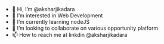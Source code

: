 - 👋 Hi, I’m @aksharjikadara
- 👀 I’m interested in Web Development
- 🌱 I’m currently learning nodeJS
- 💞️ I’m looking to collaborate on various opportunity platform
- 📫 How to reach me at linkdin @aksharjikadara

<!---
aksharjikadara/aksharjikadara is a ✨ special ✨ repository because its `README.md` (this file) appears on your GitHub profile.
You can click the Preview link to take a look at your changes.
--->
